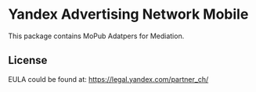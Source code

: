 # Yandex Advertising Network Mobile
This package contains MoPub Adatpers for Mediation.

## License
EULA could be found at:
https://legal.yandex.com/partner_ch/

